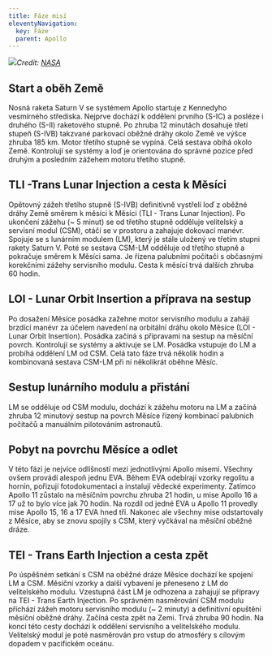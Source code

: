 ```yaml
---
title: Fáze misí
eleventyNavigation:
  key: Fáze
  parent: Apollo
---
```

<a href="/assets/img/apollo/mission-plan/mission_plan.jpg" target="_blank"><img src="/assets/img/apollo/mission-plan/thumbnails/mission_plan.jpg"></a><i>Credit: <a href="https://science.nasa.gov/resource/apollo-mission-flight-plan-1967/">NASA</a></i>

## Start a oběh Země
Nosná raketa Saturn V se systémem Apollo startuje z Kennedyho vesmírného střediska. Nejprve dochází k oddělení prvního (S-IC) a posléze i druhého (S-II) raketového stupně. Po zhruba 12 minutách dosahuje třetí stupeň (S-IVB) takzvané parkovací oběžné dráhy okolo Země ve výšce zhruba 185 km. Motor třetího stupně se vypíná. Celá sestava obíhá okolo Země. Kontrolují se systémy a loď je orientována do správné pozice před druhým a posledním zážehem motoru třetího stupně. 

## TLI -Trans Lunar Injection a cesta k Měsíci
Opětovný zážeh třetího stupně (S-IVB) definitivně vystřelí loď z oběžné dráhy Země směrem k měsíci k Měsíci (TLI - Trans Lunar Injection). Po ukončení zážehu (~ 5 minut) se od třetího stupně odděluje velitelský a servisní modul (CSM), otáčí se v prostoru a zahajuje dokovací manévr. Spojuje se s lunárním modulem (LM), který je stále uložený ve třetím stupni rakety Saturn V. Poté se sestava CSM-LM odděluje od třetího stupně a pokračuje směrem k Měsíci sama. Je řízena palubními počítači s občasnými korekčními zážehy servisního modulu. Cesta k měsící trvá dalších zhruba 60 hodin.

## LOI - Lunar Orbit Insertion a příprava na sestup
Po dosažení Měsíce posádka zažehne motor servisního modulu a zahájí brzdící manévr za účelem navedení na orbitální dráhu okolo Měsíce (LOI - Lunar Orbit Insertion). Posádka začíná s přípravami na sestup na měsíční povrch. Kontrolují se systémy a aktivuje se LM. Posádka vstupuje do LM a probíhá oddělení LM od CSM. Celá tato fáze trvá několik hodin a kombinovaná sestava CSM-LM při ní několikrát oběhne Měsíc.

## Sestup lunárního modulu a přistání
LM se odděluje od CSM modulu, dochází k zážehu motoru na LM a začíná zhruba 12 minutový sestup na povrch Měsíce řízený kombinací palubních počítačů a manuálním pilotováním astronautů. 

## Pobyt na povrchu Měsíce a odlet 
V této fázi je nejvíce odlišností mezi jednotlivými Apollo misemi. Všechny ovšem provádí alespoň jednu EVA. Během EVA odebírají vzorky regolitu a hornin, pořizují fotodokumentaci a instalují vědecké experimenty. Zatímco Apollo 11 zůstalo na měsíčním povrchu zhruba 21 hodin, u mise Apollo 16 a 17 už to bylo více jak 70 hodin. Na rozdíl od jedné EVA u Apollo 11 provedly mise Apollo 15, 16 a 17 EVA hned tři. Nakonec ale všechny mise odstartovaly z Měsíce, aby se znovu spojily s CSM, který vyčkával na měsíční oběžné dráze.

## TEI - Trans Earth Injection a cesta zpět
Po úspěšném setkání s CSM na oběžné dráze Měsíce dochází ke spojení LM a CSM. Měsíční vzorky a další vybavení je přeneseno z LM do velitelského modulu. Vzestupná část LM je odhozena a zahajují se přípravy na TEI - Trans Earth Injection. Po správném nasměrování CSM modulu přichází zážeh motoru servisního modulu (~ 2 minuty) a definitivní opuštění měsíční oběžné dráhy. Začíná cesta zpět na Zemi. Trvá zhruba 90 hodin. Na konci této cesty dochází k oddělení servisního a velitelského modulu. Velitelský modul je poté nasměrován pro vstup do atmosféry s cílovým dopadem v pacifickém oceánu.



